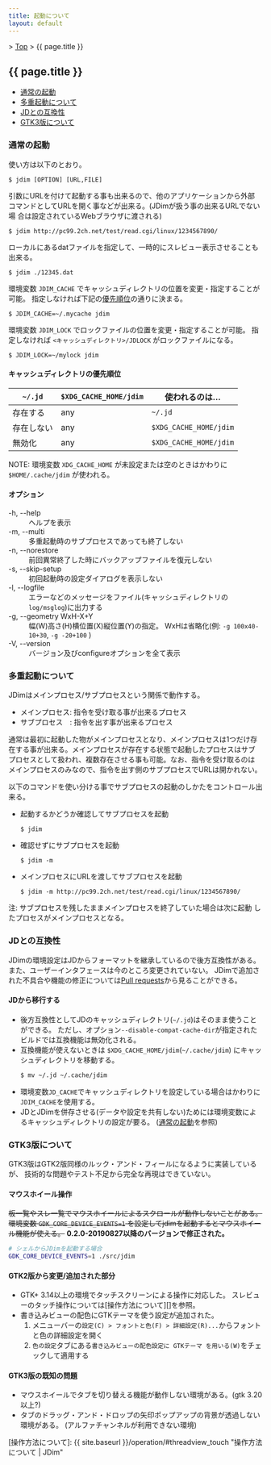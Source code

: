 ```yaml
---
title: 起動について
layout: default
---
```


&gt; [Top](../) &gt; {{ page.title }}

## {{ page.title }}

- [通常の起動](#run)
- [多重起動について](#multiple)
- [JDとの互換性](#compatibility)
- [GTK3版について](#gtk3)


<a name="run"></a>
### 通常の起動
使い方は以下のとおり。
```
$ jdim [OPTION] [URL,FILE]
```

引数にURLを付けて起動する事も出来るので、他のアプリケーションから外部
コマンドとしてURLを開く事などが出来る。(JDimが扱う事の出来るURLでない場
合は設定されているWebブラウザに渡される)
```
$ jdim http://pc99.2ch.net/test/read.cgi/linux/1234567890/
```

ローカルにあるdatファイルを指定して、一時的にスレビュー表示させることも出来る。
```
$ jdim ./12345.dat
```

環境変数 `JDIM_CACHE` でキャッシュディレクトリの位置を変更・指定することが可能。
指定しなければ下記の[優先順位](#キャッシュディレクトリの優先順位)の通りに決まる。
```
$ JDIM_CACHE=~/.mycache jdim
```

環境変数 `JDIM_LOCK` でロックファイルの位置を変更・指定することが可能。
指定しなければ `<キャッシュディレクトリ>/JDLOCK` がロックファイルになる。
```
$ JDIM_LOCK=~/mylock jdim
```

#### キャッシュディレクトリの優先順位

| `~/.jd` | `$XDG_CACHE_HOME/jdim` | 使われるのは… |
| --- | --- | --- |
| 存在する | any | `~/.jd` |
| 存在しない | any | `$XDG_CACHE_HOME/jdim` |
| 無効化 | any | `$XDG_CACHE_HOME/jdim` |

NOTE: 環境変数 `XDG_CACHE_HOME` が未設定または空のときはかわりに `$HOME/.cache/jdim` が使われる。

#### オプション
<dl>
  <dt>-h, --help</dt><dd>ヘルプを表示</dd>
  <dt>-m, --multi</dt><dd>多重起動時のサブプロセスであっても終了しない</dd>
  <dt>-n, --norestore</dt><dd>前回異常終了した時にバックアップファイルを復元しない</dd>
  <dt>-s, --skip-setup</dt><dd>初回起動時の設定ダイアログを表示しない</dd>
  <dt>-l, --logfile</dt>
  <dd>エラーなどのメッセージをファイル(キャッシュディレクトリの<code>log/msglog</code>)に出力する</dd>
  <dt>-g, --geometry WxH-X+Y</dt>
  <dd>幅(W)高さ(H)横位置(X)縦位置(Y)の指定。
  WxHは省略化(例: <code>-g 100x40-10+30</code>, <code>-g -20+100</code> )</dd>
  <dt>-V, --version</dt><dd>バージョン及びconfigureオプションを全て表示</dd>
</dl>


<a name="multiple"></a>
### 多重起動について
JDimはメインプロセス/サブプロセスという関係で動作する。

- メインプロセス: 指令を受け取る事が出来るプロセス
- サブプロセス　: 指令を出す事が出来るプロセス

通常は最初に起動した物がメインプロセスとなり、メインプロセスは1つだけ存
在する事が出来る。メインプロセスが存在する状態で起動したプロセスはサブ
プロセスとして扱われ、複数存在させる事も可能。なお、指令を受け取るのは
メインプロセスのみなので、指令を出す側のサブプロセスでURLは開かれない。

以下のコマンドを使い分ける事でサブプロセスの起動のしかたをコントロール出来る。

- 起動するかどうか確認してサブプロセスを起動
  ```
  $ jdim
  ```
- 確認せずにサブプロセスを起動
  ```
  $ jdim -m
  ```
- メインプロセスにURLを渡してサブプロセスを起動
  ```
  $ jdim -m http://pc99.2ch.net/test/read.cgi/linux/1234567890/
  ```

注: サブプロセスを残したままメインプロセスを終了していた場合は次に起動
したプロセスがメインプロセスとなる。


<a name="compatibility"></a>
### JDとの互換性
JDimの環境設定はJDからフォーマットを継承しているので後方互換性がある。
また、ユーザーインタフェースは今のところ変更されていない。
JDimで追加された不具合や機能の修正については[Pull requests][pr-merged]から見ることができる。

#### JDから移行する
* 後方互換性としてJDのキャッシュディレクトリ(`~/.jd`)はそのまま使うことができる。
  ただし、オプション`--disable-compat-cache-dir`が指定されたビルドでは互換機能は無効化される。
* 互換機能が使えないときは `$XDG_CACHE_HOME/jdim`(`~/.cache/jdim`) にキャッシュディレクトリを移動する。
  ```bash
  $ mv ~/.jd ~/.cache/jdim
  ```
* 環境変数`JD_CACHE`でキャッシュディレクトリを設定している場合はかわりに`JDIM_CACHE`を使用する。
* JDとJDimを併存させる(データや設定を共有しない)ためには環境変数によるキャッシュディレクトリの設定が要る。
  ([通常の起動](#run)を参照)


<a name="gtk3"></a>
### GTK3版について
GTK3版はGTK2版同様のルック・アンド・フィールになるように実装しているが、
技術的な問題やテスト不足から完全な再現はできていない。

#### マウスホイール操作
~~板一覧やスレ一覧でマウスホイールによるスクロールが動作しないことがある。
環境変数 `GDK_CORE_DEVICE_EVENTS=1` を設定してjdimを起動するとマウスホイール機能が使える。~~
**0.2.0-20190827以降のバージョンで修正された。**
```sh
# シェルからJDimを起動する場合
GDK_CORE_DEVICE_EVENTS=1 ./src/jdim
```

#### GTK2版から変更/追加された部分
* GTK+ 3.14以上の環境でタッチスクリーンによる操作に対応した。
  スレビューのタッチ操作については[操作方法について][]を参照。
* 書き込みビューの配色にGTKテーマを使う設定が追加された。
  1. メニューバーの`設定(C) > フォントと色(F) > 詳細設定(R)...`からフォントと色の詳細設定を開く
  2. `色の設定`タブにある`書き込みビューの配色設定に GTKテーマ を用いる(W)`をチェックして適用する

#### GTK3版の既知の問題
* マウスホイールでタブを切り替える機能が動作しない環境がある。(gtk 3.20以上?)
* タブのドラッグ・アンド・ドロップの矢印ポップアップの背景が透過しない環境がある。
  (アルファチャンネルが利用できない環境)


[pr-merged]: https://github.com/JDimproved/JDim/pulls?q=is%3Apr+is%3Amerged
[操作方法について]: {{ site.baseurl }}/operation/#threadview_touch "操作方法について | JDim"
